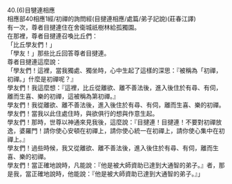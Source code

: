 40.(6)目犍連相應  
相應部40相應1經/初禪的詢問經(目揵連相應/處篇/弟子記說)(莊春江譯)  
有一次，尊者目揵連住在舍衛城祇樹林給孤獨園。  
在那裡，尊者目揵連召喚比丘們：  
「比丘學友們！」  
「學友！」那些比丘回答尊者目揵連。  
尊者目揵連這麼說：  
「學友們！這裡，當我獨處、獨坐時，心中生起了這樣的深思：『被稱為「初禪，初禪。」什麼是初禪呢？』  
學友們！我這麼想：『這裡，比丘從離欲、離不善法後，進入後住於有尋、有伺，離而生喜、樂的初禪，這被稱為第初禪。』  
學友們！我從離欲、離不善法後，進入後住於有尋、有伺，離而生喜、樂的初禪。  
學友們！當我以此住處住時，與欲俱行的想與作意生起。  
學友們！那時，世尊以神通來見我後，這麼說：『目揵連！目揵連！不要對初禪放逸，婆羅門！請你使心安頓在初禪上，請你使心統一在初禪上，請你使心集中在初禪上。』  
學友們！過些時候，我又從離欲、離不善法後，進入後住於有尋、有伺，離而生喜、樂的初禪。  
學友們！當正確地說時，凡能說：『他是被大師資助已達到大通智的弟子。』者，那是我，當正確地說時，他能說：『他是被大師資助已達到大通智的弟子。』」  
  
  
